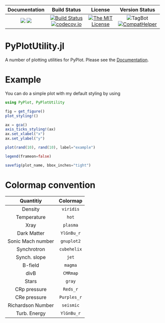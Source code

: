 | **Documentation**                                                 | **Build Status**                                                                                | **License**                                                                                | **Version Status** |
|:-----------------------------------------------------------------:|:-----------------------------------------------------------------------------------------------:| :-----------------------------------------------------------------------------------------------:|:-----------:|
[![](https://img.shields.io/badge/docs-stable-blue.svg)](https://LudwigBoess.github.io/PyPlotUtility.jl/stable) [![](https://img.shields.io/badge/docs-dev-blue.svg)](https://LudwigBoess.github.io/PyPlotUtility.jl/dev) | [![Build Status](https://github.com/LudwigBoess/PyPlotUtility.jl/actions/workflows/jlpkgbutler-ci-master-workflow.yml/badge.svg)](https://github.com/LudwigBoess/PyPlotUtility.jl/actions/workflows/jlpkgbutler-ci-master-workflow.yml) [![codecov.io](https://codecov.io/gh/LudwigBoess/PyPlotUtility.jl/coverage.svg?branch=main)](https://codecov.io/gh/LudwigBoess/PyPlotUtility.jl?branch=main) | [![The MIT License](https://img.shields.io/badge/license-MIT-orange.svg)](LICENSE.md) | ![TagBot](https://github.com/LudwigBoess/PyPlotUtility.jl/workflows/TagBot/badge.svg) [![CompatHelper](https://github.com/LudwigBoess/PyPlotUtility.jl/actions/workflows/jlpkgbutler-compathelper-workflow.yml/badge.svg)](https://github.com/LudwigBoess/PyPlotUtility.jl/actions/workflows/jlpkgbutler-compathelper-workflow.yml) |


# PyPlotUtility.jl

A number of plotting utilities for PyPlot. Please see the [Documentation](https://LudwigBoess.github.io/PyPlotUtility.jl/dev).

# Example

You can do a simple plot with my default styling by using

```julia
using PyPlot, PyPlotUtility

fig = get_figure()
plot_styling!()

ax = gca()
axis_ticks_styling!(ax)
ax.set_xlabel("x")
ax.set_ylabel("y")

plot(rand(10), rand(10), label="example")

legend(frameon=false)

savefig(plot_name, bbox_inches="tight")
```

# Colormap convention

| **Quantitiy** | **Colormap** |
|:-------------:|:------------:|
| Density       | `viridis`    |
| Temperature   | `hot`        |
| Xray          | `plasma`     |
| Dark Matter   | `YlGnBu_r`   |
| Sonic Mach number | `gnuplot2`    |
| Synchrotron   | `cubehelix`  |
| Synch. slope  | `jet`        |
| B-field       | `magma`      |
| divB          | `CMRmap`     |
| Stars         | `gray`       |
| CRp pressure  | `Reds_r`     |
| CRe pressure  | `Purples_r`  |
| Richardson Number | `seismic` |
| Turb. Energy  | `YlGnBu_r`   |